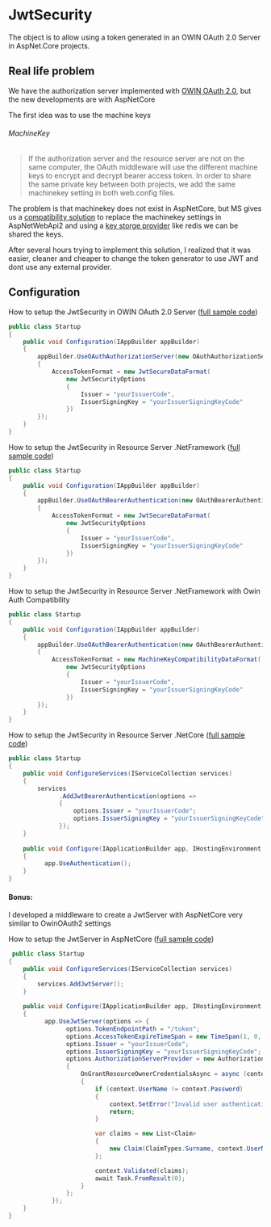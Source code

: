 # JwtSecurity

The object is to allow using a token generated in an OWIN OAuth 2.0 Server in AspNet.Core projects.

## Real life problem

We have the authorization server implemented with [OWIN OAuth 2.0](https://docs.microsoft.com/en-us/aspnet/aspnet/overview/owin-and-katana/owin-oauth-20-authorization-server), but the new developments are with AspNetCore


The first idea was to use the machine keys

###### MachineKey

> If the authorization server and the resource server are not on the same computer, the OAuth middleware will use the different machine keys to encrypt and decrypt bearer access token. In order to share the same private key between both projects, we add the same machinekey setting in both web.config files.

The problem is that machinekey does not exist in AspNetCore, but MS gives us a [compatibility solution](https://docs.microsoft.com/en-us/aspnet/core/security/data-protection/compatibility/replacing-machinekey?view=aspnetcore-2.1) to replace the machinekey settings in AspNetWebApi2 and using a [key storge provider](https://docs.microsoft.com/en-us/aspnet/core/security/data-protection/implementation/key-storage-providers?view=aspnetcore-2.1) like redis we can be shared the keys.

After several hours trying to implement this solution, I realized that it was easier, cleaner and cheaper to change the token generator to use JWT and dont use any external provider.


## Configuration

How to setup the JwtSecurity in OWIN OAuth 2.0 Server ([full sample code](https://github.com/aloji/JwtSecurity/blob/master/samples/AuthServer.Owin.NetFramework/Startup.cs))

```csharp
public class Startup
{
    public void Configuration(IAppBuilder appBuilder)
    {
        appBuilder.UseOAuthAuthorizationServer(new OAuthAuthorizationServerOptions
        {
            AccessTokenFormat = new JwtSecureDataFormat(
                new JwtSecurityOptions
                {
                    Issuer = "yourIssuerCode",
                    IssuerSigningKey = "yourIssuerSigningKeyCode"
                })
        });
    }
}
```

How to setup the JwtSecurity in Resource Server .NetFramework ([full sample code](https://github.com/aloji/JwtSecurity/blob/master/samples/ResourceServer.NetFramewok/Startup.cs))

```csharp
public class Startup
{
    public void Configuration(IAppBuilder appBuilder)
    {
        appBuilder.UseOAuthBearerAuthentication(new OAuthBearerAuthenticationOptions
        {
            AccessTokenFormat = new JwtSecureDataFormat(
                new JwtSecurityOptions
                {
                    Issuer = "yourIssuerCode",
                    IssuerSigningKey = "yourIssuerSigningKeyCode"
                })
        });
    }
}
```

How to setup the JwtSecurity in Resource Server .NetFramework with Owin Auth Compatibility

```csharp
public class Startup
{
    public void Configuration(IAppBuilder appBuilder)
    {
        appBuilder.UseOAuthBearerAuthentication(new OAuthBearerAuthenticationOptions
        {
            AccessTokenFormat = new MachineKeyCompatibilityDataFormat(
                new JwtSecurityOptions
                {
                    Issuer = "yourIssuerCode",
                    IssuerSigningKey = "yourIssuerSigningKeyCode"
                })
        });
    }
}
```

How to setup the JwtSecurity in Resource Server .NetCore ([full sample code](https://github.com/aloji/JwtSecurity/blob/master/samples/ResourceServer.AspNetCore/Startup.cs))

```csharp
public class Startup
{
    public void ConfigureServices(IServiceCollection services)
    {
        services
              .AddJwtBearerAuthentication(options =>
              {
                  options.Issuer = "yourIssuerCode";
                  options.IssuerSigningKey = "yourIssuerSigningKeyCode";
              });
    }
    
    public void Configure(IApplicationBuilder app, IHostingEnvironment env)
    {
          app.UseAuthentication();
    }
}
```

#### Bonus:

I developed a middleware to create a JwtServer with AspNetCore very similar to OwinOAuth2 settings

How to setup the JwtServer in AspNetCore ([full sample code](https://github.com/aloji/JwtSecurity/blob/master/samples/AuthServer.AspNetCore/Startup.cs))

```csharp
 public class Startup
{
    public void ConfigureServices(IServiceCollection services)
    {
        services.AddJwtServer();
    }
    
    public void Configure(IApplicationBuilder app, IHostingEnvironment env)
    {
          app.UseJwtServer(options => {
                options.TokenEndpointPath = "/token";
                options.AccessTokenExpireTimeSpan = new TimeSpan(1, 0, 0);
                options.Issuer = "yourIssuerCode";
                options.IssuerSigningKey = "yourIssuerSigningKeyCode";
                options.AuthorizationServerProvider = new AuthorizationServerProvider
                {
                    OnGrantResourceOwnerCredentialsAsync = async (context) =>
                    {
                        if (context.UserName != context.Password)
                        {
                            context.SetError("Invalid user authentication");
                            return;
                        }

                        var claims = new List<Claim>
                        {
                            new Claim(ClaimTypes.Surname, context.UserName)
                        };

                        context.Validated(claims);
                        await Task.FromResult(0);
                    }
                };
            });
    }
}
```

